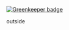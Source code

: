 
[![Greenkeeper badge](https://badges.greenkeeper.io/Alcha/outside-cli.svg)](https://greenkeeper.io/)

outside
